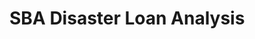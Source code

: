 # SBA Disaster Loan Analysis 



<a href="pdf/SBA.pdf" class="image fit"><img src="images/sba.jpg" alt=""></a>
